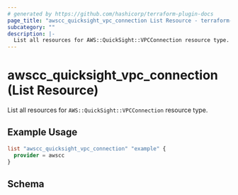 ```yaml
---
# generated by https://github.com/hashicorp/terraform-plugin-docs
page_title: "awscc_quicksight_vpc_connection List Resource - terraform-provider-awscc"
subcategory: ""
description: |-
  List all resources for AWS::QuickSight::VPCConnection resource type.
---
```


# awscc_quicksight_vpc_connection (List Resource)

List all resources for `AWS::QuickSight::VPCConnection` resource type.

## Example Usage

```terraform
list "awscc_quicksight_vpc_connection" "example" {
  provider = awscc
}
```

<!-- schema generated by tfplugindocs -->
## Schema
